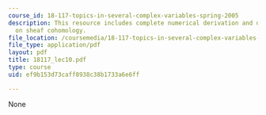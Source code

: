 ```yaml
---
course_id: 18-117-topics-in-several-complex-variables-spring-2005
description: This resource includes complete numerical derivation and description
  on sheaf cohomology.
file_location: /coursemedia/18-117-topics-in-several-complex-variables-spring-2005/ef9b153d73caff8938c38b1733a6e6ff_18117_lec10.pdf
file_type: application/pdf
layout: pdf
title: 18117_lec10.pdf
type: course
uid: ef9b153d73caff8938c38b1733a6e6ff

---
```

None